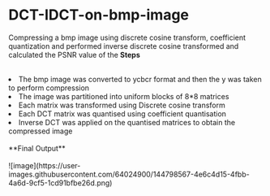 # DCT-IDCT-on-bmp-image
Compressing a bmp image using discrete cosine transform, coefficient quantization and performed inverse discrete cosine transformed and calculated the PSNR value of the **Steps**<br><br>
<li>The bmp image was converted to ycbcr format and then the y was taken to perform compression
<li>The image was partitioned into uniform blocks of 8*8 matrices
<li>Each matrix was transformed using Discrete cosine transform
<li>Each DCT matrix was quantised using coefficient quantisation
<li>Inverse DCT was applied on the quantised matrices to obtain the compressed image<br><br>
**Final Output**<br><br>
![image](https://user-images.githubusercontent.com/64024900/144798567-4e6c4d15-4fbb-4a6d-9cf5-1cd91bfbe26d.png)

